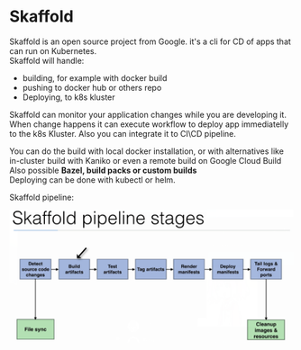 # Skaffold  

Skaffold is an open source project from Google. 
it's a cli for CD of apps that can run on Kubernetes.   
Skaffold will handle:   
- building, for example with docker build   
- pushing to docker hub or others repo  
- Deploying, to k8s kluster     

Skaffold can monitor your application changes while you are developing it. When change happens it can execute workflow to deploy app immediatelly to the k8s Kluster.
Also you can integrate it to CI\CD pipeline.    

You can do the build with local docker installation, or with alternatives like in-cluster build with Kaniko or even a remote build on Google Cloud Build    
Also possible **Bazel, build packs or custom builds**   
Deploying can be done with kubectl or helm.     

Skaffold pipeline:  

![alt text](https://github.com/SavelevArtemD/kubernetes-notes/blob/master/udemy_course/s7_CD/pictures/skaffold_pipeline.png)    
